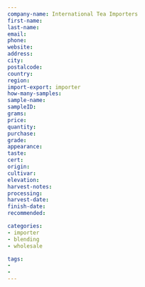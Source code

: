 ```yaml
---
company-name: International Tea Importers
first-name: 
last-name: 
email: 
phone: 
website: 
address: 
city: 
postalcode: 
country: 
region: 
import-export: importer
how-many-samples:
sample-name:
sampleID:
grams:
price:
quantity:
purchase:
grade:
appearance:
taste:
cert:
origin:
cultivar:
elevation:
harvest-notes:
processing:
harvest-date:
finish-date:
recommended:

categories:
- importer
- blending
- wholesale

tags:
- 
- 
---
```


 